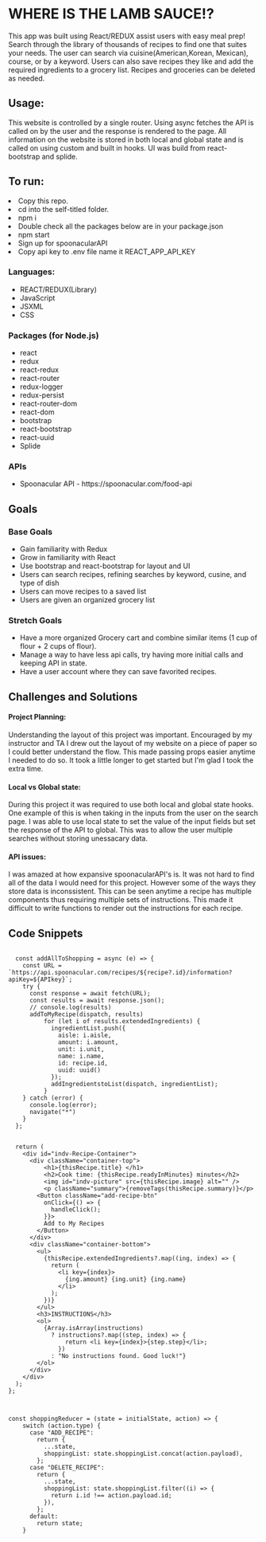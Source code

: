 # WHERE IS THE LAMB SAUCE!?
This app was built using React/REDUX assist users with easy meal prep! Search through the library of thousands of recipes to find one that suites your needs. The user can search via cuisine(American,Korean, Mexican), course, or by a keyword. Users can also save recipes they like and add the required ingredients to a grocery list. Recipes and groceries can be deleted as needed.
  

## Usage:

This website is controlled by a single router. Using async fetches the API is called on by the user and the response is rendered to the page. All information on the website is stored in both local and global state and is called on using custom and built in hooks. UI was build from react-bootstrap and splide.



## To run:
<li>Copy this repo.</li>
<li>cd into the self-titled folder.</li>
<li>npm i</li>
<li>Double check all the packages below are in your package.json</li>
<li>npm start</li>
<li>Sign up for spoonacularAPI</li>
<li>Copy api key to .env file name it REACT_APP_API_KEY</li>

### Languages:
<ul>
    <li>REACT/REDUX(Library)</li>
    <li>JavaScript</li>
    <li>JSXML</li>
    <li>CSS</li>
</ul>

### Packages (for Node.js)
<ul>
    <li>react</li>
    <li>redux</li>
    <li>react-redux</li>
    <li>react-router</li>
    <li>redux-logger</li>
    <li>redux-persist</li>
    <li>react-router-dom</li>
    <li>react-dom</li>
    <li>bootstrap</li>
    <li>react-bootstrap</li>
    <li>react-uuid</li>
    <li>Splide</li>
</ul>

### APIs 
<ul>
    <li>Spoonacular API - https://spoonacular.com/food-api</li>
</ul>

## Goals

### Base Goals
<ul>
    <li>Gain familiarity with Redux</li>
    <li>Grow in familiarity with React</li>
    <li>Use bootstrap and react-bootstrap for layout and UI</li>
    <li>Users can search recipes, refining searches by keyword, cusine, and type of dish</li>
    <li>Users can move recipes to a saved list</li>
    <li>Users are given an organized grocery list</li>
</ul>

### Stretch Goals

<ul>
    <li>Have a more organized Grocery cart and combine similar items (1 cup of flour + 2 cups of flour).</li>
    <li>Manage a way to have less api calls, try having more initial calls and keeping API in state.</li>
    <li>Have a user account where they can save favorited recipes.</li>
</ul>


## Challenges and Solutions

#### Project Planning:
Understanding the layout of this project was important. Encouraged by my instructor and TA I drew out the layout of my website on a piece of paper so I could better understand the flow. This made passing props easier anytime I needed to do so. It took a little longer to get started but I'm glad I took the extra time.
 

#### Local vs Global state:
During this project it was required to use both local and global state hooks. One example of this is when taking in the inputs from the user on the search page. I was able to use local state to set the value of the input fields but set the response of the API to global. This was to allow the user multiple searches without storing unessacary data.

#### API issues:
I was amazed at how expansive spoonacularAPI's is. It was not hard to find all of the data I would need for this project. However some of the ways they store data is inconssistent. This can be seen anytime a recipe has multiple components thus requiring multiple sets of instructions. This made it difficult to write functions to render out the instructions for each recipe.


## Code Snippets
```

  const addAllToShopping = async (e) => {
    const URL = `https://api.spoonacular.com/recipes/${recipe?.id}/information?apiKey=${APIkey}`;
    try {
      const response = await fetch(URL);
      const results = await response.json();
      // console.log(results)
      addToMyRecipe(dispatch, results)
          for (let i of results.extendedIngredients) {
            ingredientList.push({
              aisle: i.aisle,
              amount: i.amount,
              unit: i.unit,
              name: i.name,
              id: recipe.id,
              uuid: uuid()
            });
            addIngredientstoList(dispatch, ingredientList);
          }
    } catch (error) {
      console.log(error);
      navigate("*")
    }
  };


  return (
    <div id="indv-Recipe-Container">
      <div className="container-top">
          <h1>{thisRecipe.title} </h1>
          <h2>Cook time: {thisRecipe.readyInMinutes} minutes</h2>
          <img id="indv-picture" src={thisRecipe.image} alt="" />
          <p className="summary">{removeTags(thisRecipe.summary)}</p>
        <Button className="add-recipe-btn"
          onClick={() => {
            handleClick();
          }}>
          Add to My Recipes
        </Button>
      </div>
      <div className="container-bottom">
        <ul>
          {thisRecipe.extendedIngredients?.map((ing, index) => {
            return (
              <li key={index}>
                {ing.amount} {ing.unit} {ing.name}
              </li>
            );
          })}
        </ul>
        <h3>INSTRUCTIONS</h3>
        <ol>
          {Array.isArray(instructions)
            ? instructions?.map((step, index) => {
                return <li key={index}>{step.step}</li>;
              })
            : "No instructions found. Good luck!"}
        </ol>
      </div>
    </div>
  );
};



const shoppingReducer = (state = initialState, action) => {
    switch (action.type) {
      case "ADD_RECIPE":
        return {
          ...state,
          shoppingList: state.shoppingList.concat(action.payload),
        };
      case "DELETE_RECIPE":
        return {
          ...state,
          shoppingList: state.shoppingList.filter((i) => {
            return i.id !== action.payload.id;
          }),
        };
      default:
        return state;
    }
```